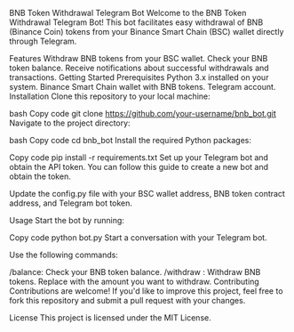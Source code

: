 BNB Token Withdrawal Telegram Bot
Welcome to the BNB Token Withdrawal Telegram Bot! This bot facilitates easy withdrawal of BNB (Binance Coin) tokens from your Binance Smart Chain (BSC) wallet directly through Telegram.

Features
Withdraw BNB tokens from your BSC wallet.
Check your BNB token balance.
Receive notifications about successful withdrawals and transactions.
Getting Started
Prerequisites
Python 3.x installed on your system.
Binance Smart Chain wallet with BNB tokens.
Telegram account.
Installation
Clone this repository to your local machine:

bash
Copy code
git clone https://github.com/your-username/bnb_bot.git
Navigate to the project directory:

bash
Copy code
cd bnb_bot
Install the required Python packages:

Copy code
pip install -r requirements.txt
Set up your Telegram bot and obtain the API token. You can follow this guide to create a new bot and obtain the token.

Update the config.py file with your BSC wallet address, BNB token contract address, and Telegram bot token.

Usage
Start the bot by running:

Copy code
python bot.py
Start a conversation with your Telegram bot.

Use the following commands:

/balance: Check your BNB token balance.
/withdraw <amount>: Withdraw BNB tokens. Replace <amount> with the amount you want to withdraw.
Contributing
Contributions are welcome! If you'd like to improve this project, feel free to fork this repository and submit a pull request with your changes.

License
This project is licensed under the MIT License.
